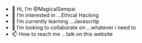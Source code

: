 - 👋 Hi, I’m @MagicalSempai
- 👀 I’m interested in ...Ethical Hacking
- 🌱 I’m currently learning ...Javascritp
- 💞️ I’m looking to collaborate on ...whatever i need to
- 📫 How to reach me ...talk on this website

<!---
MagicalSempai/MagicalSempai is a ✨ special ✨ repository because its `README.md` (this file) appears on your GitHub profile.
You can click the Preview link to take a look at your changes.
--->
